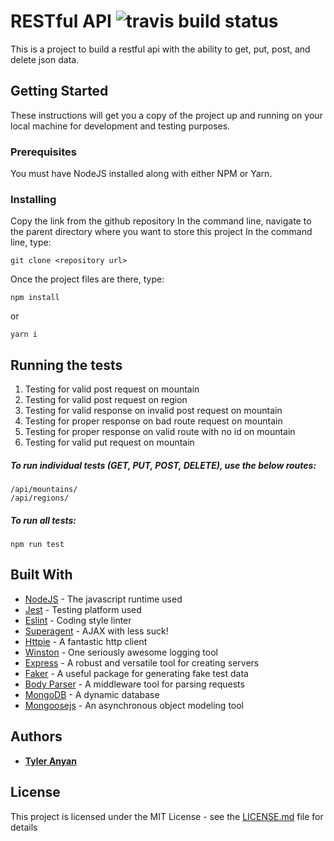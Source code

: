 # RESTful API ![travis build status](https://travis-ci.com/tganyan/11-14-express-api.svg?branch=master)

This is a project to build a restful api with the ability to get, put, post, and delete json data.

## Getting Started

These instructions will get you a copy of the project up and running on your local machine for development and testing purposes.

### Prerequisites

You must have NodeJS installed along with either NPM or Yarn.

### Installing

Copy the link from the github repository
In the command line, navigate to the parent directory where you want to store this project
In the command line, type:
```
git clone <repository url>
```
Once the project files are there, type:
```
npm install
```
or
```
yarn i
```

## Running the tests

1. Testing for valid post request on mountain 
2. Testing for valid post request on region
3. Testing for valid response on invalid post request on mountain
4. Testing for proper response on bad route request on mountain
5. Testing for proper response on valid route with no id on mountain
6. Testing for valid put request on mountain

##### To run individual tests (GET, PUT, POST, DELETE), use the below routes:
```
/api/mountains/
/api/regions/
```

##### To run all tests:
```
npm run test
```

## Built With

* [NodeJS](https://nodejs.org) - The javascript runtime used
* [Jest](https://jestjs.io/) - Testing platform used
* [Eslint](https://eslint.org/) - Coding style linter
* [Superagent](https://visionmedia.github.io/superagent/) - AJAX with less suck!
* [Httpie](https://httpie.org/) - A fantastic http client
* [Winston](https://www.npmjs.com/package/winston) - One seriously awesome logging tool
* [Express](https://www.npmjs.com/package/express) - A robust and versatile tool for creating servers
* [Faker](https://www.npmjs.com/package/faker) - A useful package for generating fake test data
* [Body Parser](https://www.npmjs.com/package/body-parser) - A middleware tool for parsing requests
* [MongoDB](https://www.mongodb.com/) - A dynamic database
* [Mongoosejs](https://www.npmjs.com/package/mongoose) - An asynchronous object modeling tool


## Authors

* [**Tyler Anyan**](http://tyleranyan.com/)

## License

This project is licensed under the MIT License - see the [LICENSE.md](LICENSE.md) file for details
